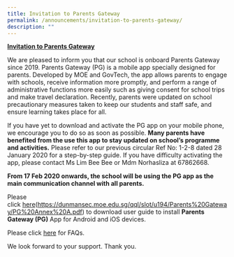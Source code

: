 ```yaml
---
title: Invitation to Parents Gateway
permalink: /announcements/invitation-to-parents-gateway/
description: ""
---
```

[**Invitation to Parents Gateway**](https://dunmansec.moe.edu.sg/#)

We are pleased to inform you that our school is onboard Parents Gateway since 2019. Parents Gateway (PG) is a mobile app specially designed for parents. Developed by MOE and GovTech, the app allows parents to engage with schools, receive information more promptly, and perform a range of administrative functions more easily such as giving consent for school trips and make travel declaration. Recently, parents were updated on school precautionary measures taken to keep our students and staff safe, and ensure learning takes place for all.

If you have yet to download and activate the PG app on your mobile phone, we encourage you to do so as soon as possible. **Many parents have benefited from the use this app to stay updated on school’s programme and activities.** Please refer to our previous circular Ref No: 1-2-8 dated 28 January 2020 for a step-by-step guide. If you have difficulty activating the app, please contact Ms Lim Bee Bee or Mdm Norhasliza at 67862668.

**From 17 Feb 2020 onwards, the school will be using the PG app as the main communication channel with all parents.**

Please click <a href="/our-special-programme/ELIXiR/" target="_blank">here</a>(https://dunmansec.moe.edu.sg/qql/slot/u194/Parents%20Gateway/PG%20Annex%20A.pdf) to download user guide to install **Parents Gateway (PG)** App for Android and iOS devices.

Please click <a href="https://pg.moe.edu.sg/faq" target="_blank">here</a> for FAQs.

We look forward to your support. Thank you.